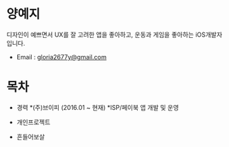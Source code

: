 # 양예지
디자인이 예쁘면서 UX를 잘 고려한 앱을 좋아하고, 운동과 게임을 좋아하는 iOS개발자 입니다.

* Email : gloria2677y@gmail.com

# 목차
* 경력
  *(주)브이피 (2016.01 ~ 현재)
    *ISP/페이북 앱 개발 및 운영 
    

* 개인프로젝트
 + 흔들어보살  
